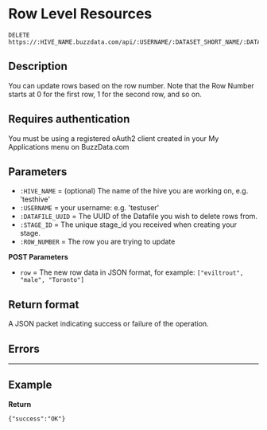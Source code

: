 # Row Level Resources

    DELETE https://:HIVE_NAME.buzzdata.com/api/:USERNAME/:DATASET_SHORT_NAME/:DATAFILE_UUID/stage/:STAGE_ID/rows/:ROW_NUMBER

## Description

You can update rows based on the row number. Note that the Row Number starts at 0 for the first row, 1 for the second row, and so on.

## Requires authentication

You must be using a registered oAuth2 client created in your My Applications menu on BuzzData.com

## Parameters

- `:HIVE_NAME` = (optional) The name of the hive you are working on, e.g. 'testhive'
- `:USERNAME` = your username: e.g. 'testuser'
- `:DATAFILE_UUID` = The UUID of the Datafile you wish to delete rows from.
- `:STAGE_ID` = The unique stage_id you received when creating your stage.
- `:ROW_NUMBER` = The row you are trying to update

**POST Parameters**

- `row` = The new row data in JSON format, for example: `["eviltrout", "male", "Toronto"]`

## Return format

A JSON packet indicating success or failure of the operation.

## Errors

***

## Example

**Return**

    {"success":"OK"}
